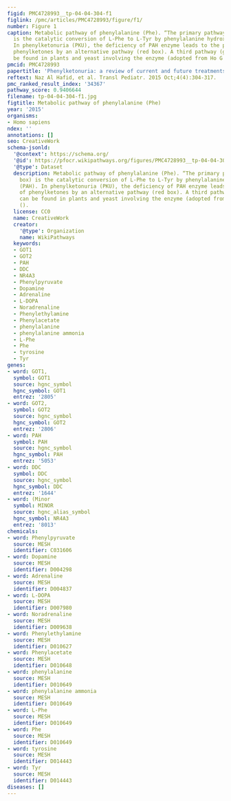 ```yaml
---
figid: PMC4728993__tp-04-04-304-f1
figlink: /pmc/articles/PMC4728993/figure/f1/
number: Figure 1
caption: Metabolic pathway of phenylalanine (Phe). “The primary pathway (blue box)
  is the catalytic conversion of L-Phe to L-Tyr by phenylalanine hydroxylase (PAH).
  In phenylketonuria (PKU), the deficiency of PAH enzyme leads to the production of
  phenylketones by an alternative pathway (red box). A third pathway (green box) can
  be found in plants and yeast involving the enzyme (adopted from Ho G 2014) ().
pmcid: PMC4728993
papertitle: 'Phenylketonuria: a review of current and future treatments.'
reftext: Naz Al Hafid, et al. Transl Pediatr. 2015 Oct;4(4):304-317.
pmc_ranked_result_index: '34367'
pathway_score: 0.9406644
filename: tp-04-04-304-f1.jpg
figtitle: Metabolic pathway of phenylalanine (Phe)
year: '2015'
organisms:
- Homo sapiens
ndex: ''
annotations: []
seo: CreativeWork
schema-jsonld:
  '@context': https://schema.org/
  '@id': https://pfocr.wikipathways.org/figures/PMC4728993__tp-04-04-304-f1.html
  '@type': Dataset
  description: Metabolic pathway of phenylalanine (Phe). “The primary pathway (blue
    box) is the catalytic conversion of L-Phe to L-Tyr by phenylalanine hydroxylase
    (PAH). In phenylketonuria (PKU), the deficiency of PAH enzyme leads to the production
    of phenylketones by an alternative pathway (red box). A third pathway (green box)
    can be found in plants and yeast involving the enzyme (adopted from Ho G 2014)
    ().
  license: CC0
  name: CreativeWork
  creator:
    '@type': Organization
    name: WikiPathways
  keywords:
  - GOT1
  - GOT2
  - PAH
  - DDC
  - NR4A3
  - Phenylpyruvate
  - Dopamine
  - Adrenaline
  - L-DOPA
  - Noradrenaline
  - Phenylethylamine
  - Phenylacetate
  - phenylalanine
  - phenylalanine ammonia
  - L-Phe
  - Phe
  - tyrosine
  - Tyr
genes:
- word: GOT1,
  symbol: GOT1
  source: hgnc_symbol
  hgnc_symbol: GOT1
  entrez: '2805'
- word: GOT2,
  symbol: GOT2
  source: hgnc_symbol
  hgnc_symbol: GOT2
  entrez: '2806'
- word: PAH
  symbol: PAH
  source: hgnc_symbol
  hgnc_symbol: PAH
  entrez: '5053'
- word: DDC
  symbol: DDC
  source: hgnc_symbol
  hgnc_symbol: DDC
  entrez: '1644'
- word: (Minor
  symbol: MINOR
  source: hgnc_alias_symbol
  hgnc_symbol: NR4A3
  entrez: '8013'
chemicals:
- word: Phenylpyruvate
  source: MESH
  identifier: C031606
- word: Dopamine
  source: MESH
  identifier: D004298
- word: Adrenaline
  source: MESH
  identifier: D004837
- word: L-DOPA
  source: MESH
  identifier: D007980
- word: Noradrenaline
  source: MESH
  identifier: D009638
- word: Phenylethylamine
  source: MESH
  identifier: D010627
- word: Phenylacetate
  source: MESH
  identifier: D010648
- word: phenylalanine
  source: MESH
  identifier: D010649
- word: phenylalanine ammonia
  source: MESH
  identifier: D010649
- word: L-Phe
  source: MESH
  identifier: D010649
- word: Phe
  source: MESH
  identifier: D010649
- word: tyrosine
  source: MESH
  identifier: D014443
- word: Tyr
  source: MESH
  identifier: D014443
diseases: []
---
```

